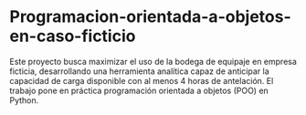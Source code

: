 # Programacion-orientada-a-objetos-en-caso-ficticio
Este proyecto busca maximizar el uso de la bodega de equipaje en empresa ficticia, desarrollando una herramienta analítica capaz de anticipar la capacidad de carga disponible con al menos 4 horas de antelación.  El trabajo pone en práctica programación orientada a objetos (POO) en Python.
